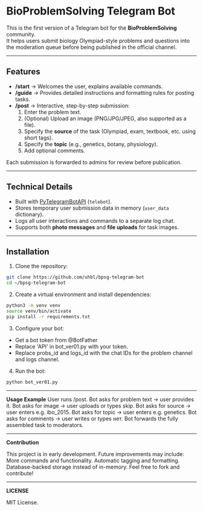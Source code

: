 # BioProblemSolving Telegram Bot

<!-- USE "source ~/venv/bin/activate" EACH TIME YOU WANT TO WORK WITH TELEGRAM BOT IN RASPBERRY PI 5 -->

This is the first version of a Telegram bot for the **BioProblemSolving** community.  
It helps users submit biology Olympiad-style problems and questions into the moderation queue before being published in the official channel.

---

## Features

- **/start** → Welcomes the user, explains available commands.  
- **/guide** → Provides detailed instructions and formatting rules for posting tasks.  
- **/post** → Interactive, step-by-step submission:
  1. Enter the problem text.  
  2. (Optional) Upload an image (PNG/JPG/JPEG, also supported as a file).  
  3. Specify the **source** of the task (Olympiad, exam, textbook, etc. using short tags).  
  4. Specify the **topic** (e.g., genetics, botany, physiology).  
  5. Add optional comments.  

Each submission is forwarded to admins for review before publication.

---

## Technical Details

- Built with [PyTelegramBotAPI](https://github.com/eternnoir/pyTelegramBotAPI) (`telebot`).
- Stores temporary user submission data in memory (`user_data` dictionary).
- Logs all user interactions and commands to a separate log chat.
- Supports both **photo messages** and **file uploads** for task images.

---

## Installation

1. Clone the repository:
```bash
git clone https://github.com/uhbl/bpsg-telegram-bot
cd ~/bpsg-telegram-bot
```

2. Create a virtual environment and install dependencies:

```bash
python3 -m venv venv
source venv/bin/activate
pip install -r requirements.txt
```

3. Configure your bot:

- Get a bot token from @BotFather
- Replace 'API' in bot_ver01.py with your token.
- Replace probs_id and logs_id with the chat IDs for the problem channel and logs channel.

4. Run the bot:

```bash
python bot_ver01.py
```

---

**Usage Example**
    User runs /post.
    Bot asks for problem text → user provides it.
    Bot asks for image → user uploads or types skip.
    Bot asks for source → user enters e.g. ibo_2015.
    Bot asks for topic → user enters e.g. genetics.
    Bot asks for comments → user writes or types нет.
    Bot forwards the fully assembled task to moderators.

---

**Contribution**

This project is in early development. Future improvements may include:
    More commands and functionality.
    Automatic tagging and formatting.
    Database-backed storage instead of in-memory.
    Feel free to fork and contribute!

---

**LICENSE**

MIT License.